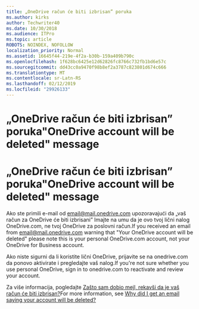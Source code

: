 ```yaml
---
title: „OneDrive račun će biti izbrisan” poruka
ms.author: kirks
author: Techwriter40
ms.date: 10/30/2018
ms.audience: ITPro
ms.topic: article
ROBOTS: NOINDEX, NOFOLLOW
localization_priority: Normal
ms.assetid: 16645f44-219e-4f2a-b30b-159a409b790c
ms.openlocfilehash: 1f628bc6425e12d62826fc8766c732fb1bd6e57c
ms.sourcegitcommit: dd43cc0a9470f98b8ef2a3787c823801d674c666
ms.translationtype: MT
ms.contentlocale: sr-Latn-RS
ms.lasthandoff: 02/12/2019
ms.locfileid: "29926133"
---
```

# <a name="onedrive-account-will-be-deleted-message"></a><span data-ttu-id="7e8bf-102">„OneDrive račun će biti izbrisan” poruka</span><span class="sxs-lookup"><span data-stu-id="7e8bf-102">"OneDrive account will be deleted" message</span></span>

# <a name="onedrive-account-will-be-deleted-message"></a><span data-ttu-id="7e8bf-103">„OneDrive račun će biti izbrisan” poruka</span><span class="sxs-lookup"><span data-stu-id="7e8bf-103">"OneDrive account will be deleted" message</span></span>

<span data-ttu-id="7e8bf-104">Ako ste primili e-mail od email@mail.onedrive.com upozoravajući da „vaš račun za OneDrive će biti izbrisani” Imajte na umu da je ovo tvoj lični nalog OneDrive.com, ne tvoj OneDrive za poslovni račun.</span><span class="sxs-lookup"><span data-stu-id="7e8bf-104">If you received an email from email@mail.onedrive.com warning that "Your OneDrive account will be deleted" please note this is your personal OneDrive.com account, not your OneDrive for Business account.</span></span> 
  
<span data-ttu-id="7e8bf-105">Ako niste sigurni da li koristite lični OneDrive, prijavite se na onedrive.com da ponovo aktivirate i pregledajte vaš nalog.</span><span class="sxs-lookup"><span data-stu-id="7e8bf-105">If you're not sure whether you use personal OneDrive, sign in to onedrive.com to reactivate and review your account.</span></span>
  
<span data-ttu-id="7e8bf-106">Za više informacija, pogledajte [Zašto sam dobio mejl, rekavši da je vaš račun će biti izbrisan?](https://go.microsoft.com/fwlink/?linkid=2036151&amp;clcid=0x409)</span><span class="sxs-lookup"><span data-stu-id="7e8bf-106">For more information, see [Why did I get an email saying your account will be deleted?](https://go.microsoft.com/fwlink/?linkid=2036151&amp;clcid=0x409)</span></span>
  

